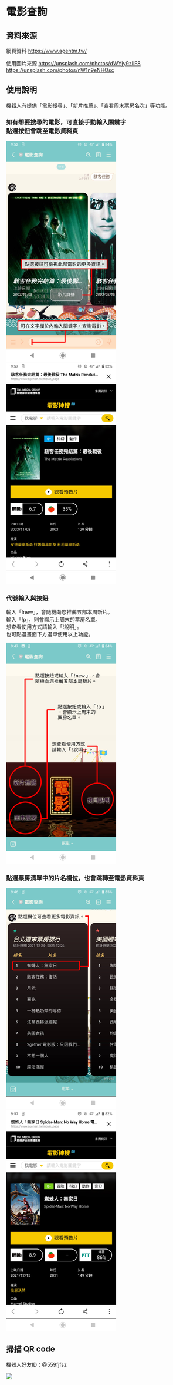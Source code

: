 # 電影查詢


## 資料來源
網頁資料
https://www.agentm.tw/

使用圖片來源
https://unsplash.com/photos/dWYjy9zIiF8<br />
https://unsplash.com/photos/nW1n9eNHOsc

## 使用說明
機器人有提供「電影搜尋」、「新片推薦」、「查看周末票房名次」等功能。

### 如有想要搜尋的電影，可直接手動輸入關鍵字<br />點選按鈕會跳至電影資料頁
<img src="https://github.com/Zhuxian206/movieSearch/blob/master/images/instruction/Screenshot_20211231-095209.jpg?raw=true" style="width: 300px"> <img src="https://github.com/Zhuxian206/movieSearch/blob/master/images/Screenshot_20211231-095723.jpg?raw=true" style="width: 300px">

### 代號輸入與按鈕
輸入「!new」，會隨機向您推薦五部本周新片。<br />
輸入「!p」，則會顯示上周末的票房名單。<br />
想查看使用方式請輸入「!說明」。<br />
也可點選畫面下方選單使用以上功能。


<img src="https://github.com/Zhuxian206/movieSearch/blob/master/images/instruction/Screenshot_20211231-094750.jpg?raw=true" style="width: 300px">

### 點選票房清單中的片名欄位，也會跳轉至電影資料頁
<img src="https://github.com/Zhuxian206/movieSearch/blob/master/images/instruction/Screenshot_20211231-094653.jpg?raw=true" style="width: 300px"> <img src="https://github.com/Zhuxian206/movieSearch/blob/master/images/Screenshot_20211231-095752.jpg?raw=true" style="width: 300px">

## 掃描 QR code
機器人好友ID：@559fjfsz

![](https://qr-official.line.me/sid/L/559fjfsz.png)